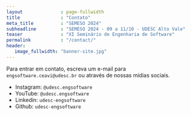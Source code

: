 ```yaml
---
layout              : page-fullwidth
title               : "Contato"
meta_title          : "SEMESO 2024"
subheadline         : "SEMESO 2024 - 09 a 11/10 - UDESC Alto Vale"
teaser              : "XI Seminário de Engenharia de Software"
permalink           : "/contact/"
header:
   image_fullwidth: "banner-site.jpg"
---
```


Para entrar em contato, escreva um e-mail para `engsoftware.ceavi@udesc.br` ou através de nossas mídias sociais. 

- Instagram: `@udesc.engsoftware`
- YouTube: `@udesc.engsoftware`
- Linkedin: `udesc-engsoftware`
- Github: `udesc-engsoftware`



